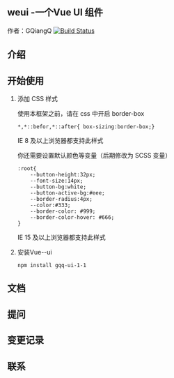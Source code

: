 ## weui -一个Vue UI 组件
作者：GQiangQ
[![Build Status](https://www.travis-ci.org/GqiangQ/Vue--WeUI.svg?branch=master)](https://www.travis-ci.org/GqiangQ/Vue--WeUI)
## 介绍
## 开始使用
1. 添加 CSS 样式

    使用本框架之前，请在 css 中开启 border-box
    ```
    *,*::befor,*::after{ box-sizing:border-box;}
    ```
    IE 8 及以上浏览器都支持此样式

    你还需要设置默认颜色等变量（后期修改为 SCSS 变量）
    ```
    :root{
        --button-height:32px;
        --font-size:14px;
        --button-bg:white;
        --button-active-bg:#eee;
        --border-radius:4px;
        --color:#333;
        --border-color: #999;
        --border-color-hover: #666;
    }
    ```
    IE 15 及以上浏览器都支持此样式

2. 安装Vue--ui
    ```
    npm install gqq-ui-1-1
    ```

## 文档
## 提问
## 变更记录
## 联系
